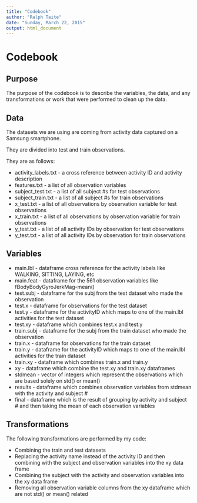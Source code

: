 ```yaml
---
title: "Codebook"
author: "Ralph Taite"
date: "Sunday, March 22, 2015"
output: html_document
---
```


# Codebook

## Purpose

The purpose of the codebook is to describe the variables, the data, and any transformations or work that were performed to clean up the data.

## Data

The datasets we are using are coming from activity data captured on a Samsung smartphone.  

They are divided into test and train observations.

They are as follows:

* activity_labels.txt - a cross reference between activity ID and activity description
* features.txt - a list of all observation variables
* subject_test.txt - a list of all subject #s for test observations
* subject_train.txt - a list of all subject #s for train observations
* x_test.txt - a list of all observations by observation variable for test observations
* x_train.txt - a list of all observations by observation variable for train observations 
* y_test.txt - a list of all activity IDs by observation for test observations
* y_test.txt - a list of all activity IDs by observation for train observations

## Variables

* main.lbl  - dataframe cross reference for the activity labels like WALKING, SITTING, LAYING, etc
* main.feat - dataframe for the 561 observation variables like fBodyBodyGyroJerkMag-mean()
* test.subj - dataframe for the subj from the test dataset who made the observation
* test.x    - dataframe for observations for the test dataset
* test.y    - dataframe for the activityID which maps to one of the main.lbl activities for the test dataset
* test.xy   - dataframe which combines test.x and test.y
* train.subj - dataframe for the subj from the train dataset who made the observation
* train.x    - dataframe for observations for the train dataset
* train.y    - dataframe for the activityID which maps to one of the main.lbl activities for the train dataset
* train.xy   - dataframe which combines train.x and train.y
* xy        - dataframe which combine the test.xy and train.xy dataframes
* stdmean   - vector of integers which represent the observations which are based solely on std() or mean()
* results   - dataframe which combines observation variables from stdmean with the activity and subject #
* final     - dataframe which is the result of grouping by activity and subject # and then taking the mean of  each observation variables

## Transformations

The following transformations are performed by my code:

*  Combining the train and test datasets
*  Replacing the activity name instead of the activity ID and then combining with the subject and observation variables into the xy data frame
*  Combining the subject with the activity and observation variables into the xy data frame
*  Removing all observation variable columns from the xy dataframe which are not std() or mean() related
